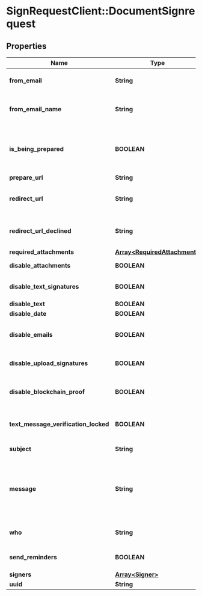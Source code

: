 # SignRequestClient::DocumentSignrequest

## Properties
Name | Type | Description | Notes
------------ | ------------- | ------------- | -------------
**from_email** | **String** | Email of user sending the SignRequest (must be a validated email) | [optional] 
**from_email_name** | **String** | Name to be used in the &#x60;From&#x60; email header, e.g. &#x60;{from_email_name} &lt;no-reply@signrequest.com&gt;&#x60; | [optional] 
**is_being_prepared** | **BOOLEAN** | Have the sender of a SignRequest prepare the document before sending the request out, see: [prepare using the web interface](#section/Preparing-a-document/Prepare-using-the-web-interface) | [optional] 
**prepare_url** | **String** |  | [optional] 
**redirect_url** | **String** | URL at which SignRequest will redirect to when a document is signed | [optional] 
**redirect_url_declined** | **String** | URL at which SignRequest will redirect to when a document is declined | [optional] 
**required_attachments** | [**Array&lt;RequiredAttachment&gt;**](RequiredAttachment.md) |  | [optional] 
**disable_attachments** | **BOOLEAN** | Disable uploading/adding of attachments | [optional] 
**disable_text_signatures** | **BOOLEAN** | Disable usage of signatures generated by typing (text) | [optional] 
**disable_text** | **BOOLEAN** | Disable adding of text | [optional] 
**disable_date** | **BOOLEAN** | Disable adding of dates | [optional] 
**disable_emails** | **BOOLEAN** | Disable all SignRequest status emails as well as the email that contains the signed documents | [optional] 
**disable_upload_signatures** | **BOOLEAN** | Disable usage of uploaded signatures (images) | [optional] 
**disable_blockchain_proof** | **BOOLEAN** | Disables storing timestamp proof hashes in blockchain integrations. | [optional] 
**text_message_verification_locked** | **BOOLEAN** | When true a text message verification is needed before the signer can see the document | [optional] 
**subject** | **String** | Subject of SignRequest email | [optional] 
**message** | **String** | Message to include in SignRequest email, may contain the following html tags: &#x60;a&#x60;, &#x60;abbr&#x60;, &#x60;acronym&#x60;, &#x60;b&#x60;, &#x60;blockquote&#x60;, &#x60;code&#x60;, &#x60;em&#x60;, &#x60;i&#x60;, &#x60;ul&#x60;, &#x60;li&#x60;, &#x60;ol&#x60;, and &#x60;strong&#x60; | [optional] 
**who** | **String** | &#x60;m&#x60;: only me, &#x60;mo&#x60;: me and others, &#x60;o&#x60;: only others | [optional] 
**send_reminders** | **BOOLEAN** | Automatically remind signers to sign a document | [optional] 
**signers** | [**Array&lt;Signer&gt;**](Signer.md) |  | [optional] 
**uuid** | **String** |  | [optional] 



